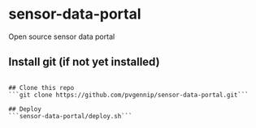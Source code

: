 # sensor-data-portal
Open source sensor data portal

## Install git (if not yet installed)
```apt-get install git

## Clone this repo
```git clone https://github.com/pvgennip/sensor-data-portal.git```

## Deploy
```sensor-data-portal/deploy.sh```

